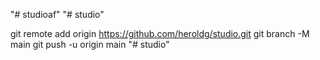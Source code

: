 "# studioaf" 
"# studio" 

git remote add origin https://github.com/heroldg/studio.git
git branch -M main
git push -u origin main
"# studio" 
